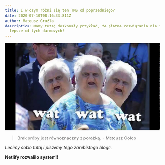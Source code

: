```yaml
---
title: I w czym różni się ten TMS od poprzedniego?
date: 2020-07-10T08:16:33.811Z
author: Mateusz Gruźla
description: Mamy tutaj doskonały przykład, że płatne rozwiązania nie zawsze są
  lepsze od tych darmowych!
---
```

![wat](maxresdefault.jpg "wat")

> Brak próby jest równoznaczny z porażką. - Mateusz Coleo

*Lecimy sobie tutaj i piszemy tego zarąbistego bloga.* 

**Netlify rozwalilo system!!**
